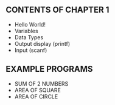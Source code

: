## CONTENTS OF CHAPTER 1
* Hello World!
* Variables
* Data Types
* Output display (printf)
* Input (scanf)

 ## EXAMPLE PROGRAMS
 * SUM OF 2 NUMBERS
 * AREA OF SQUARE
 * AREA OF CIRCLE
